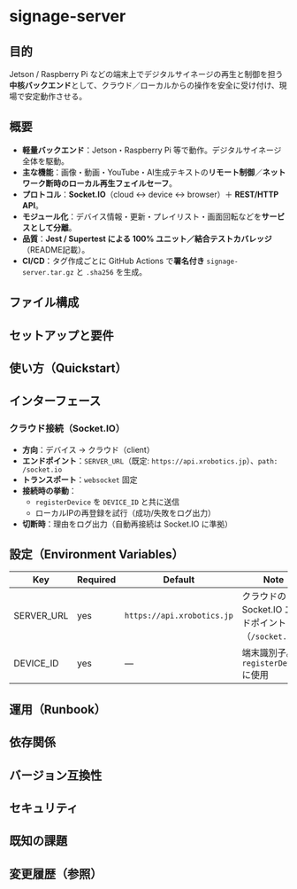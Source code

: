 # signage-server

## 目的

Jetson / Raspberry Pi などの端末上でデジタルサイネージの再生と制御を担う**中核バックエンド**として、クラウド／ローカルからの操作を安全に受け付け、現場で安定動作させる。

## 概要

- **軽量バックエンド**：Jetson・Raspberry Pi 等で動作。デジタルサイネージ全体を駆動。
- **主な機能**：画像・動画・YouTube・AI生成テキストの**リモート制御**／**ネットワーク断時のローカル再生フェイルセーフ**。
- **プロトコル**：**Socket.IO**（cloud ↔ device ↔ browser）＋ **REST/HTTP API**。
- **モジュール化**：デバイス情報・更新・プレイリスト・画面回転などを**サービスとして分離**。
- **品質**：**Jest / Supertest による 100% ユニット／結合テストカバレッジ**（README記載）。
- **CI/CD**：タグ作成ごとに GitHub Actions で**署名付き** `signage-server.tar.gz` と `.sha256` を生成。

## ファイル構成

## セットアップと要件

## 使い方（Quickstart）

## インターフェース

### クラウド接続（Socket.IO）

- **方向**：デバイス → クラウド（client）
- **エンドポイント**：`SERVER_URL`（既定: `https://api.xrobotics.jp`）、`path: /socket.io`
- **トランスポート**：`websocket` 固定
- **接続時の挙動**：
  - `registerDevice` を `DEVICE_ID` と共に送信
  - ローカルIPの再登録を試行（成功/失敗をログ出力）
- **切断時**：理由をログ出力（自動再接続は Socket.IO に準拠）

## 設定（Environment Variables）

| Key         | Required | Default                | Note                                     |
|-------------|----------|------------------------|------------------------------------------|
| SERVER_URL  | yes      | `https://api.xrobotics.jp` | クラウドの Socket.IO エンドポイント（`/socket.io`） |
| DEVICE_ID   | yes      | —                      | 端末識別子。`registerDevice` に使用        |

## 運用（Runbook）

## 依存関係

## バージョン互換性

## セキュリティ

## 既知の課題

## 変更履歴（参照）

